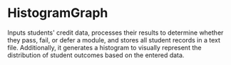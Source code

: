 # HistogramGraph
Inputs students' credit data, processes their results to determine whether they pass, fail, or defer a module, and stores all student records in a text file. Additionally, it generates a histogram to visually represent the distribution of student outcomes based on the entered data.
